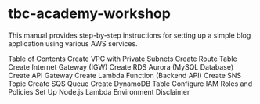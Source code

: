 # tbc-academy-workshop

This manual provides step-by-step instructions for setting up a simple blog application using various AWS services.

Table of Contents
Create VPC with Private Subnets
Create Route Table
Create Internet Gateway (IGW)
Create RDS Aurora (MySQL Database)
Create API Gateway
Create Lambda Function (Backend API)
Create SNS Topic
Create SQS Queue
Create DynamoDB Table
Configure IAM Roles and Policies
Set Up Node.js Lambda Environment
Disclaimer
